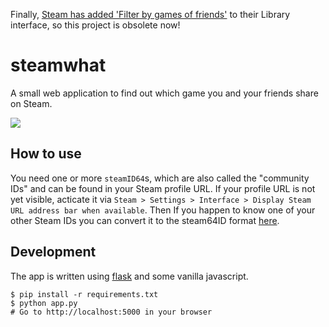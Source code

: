 Finally, [Steam has added 'Filter by games of friends'](https://www.gamingonlinux.com/2022/09/steam-beta-lets-you-create-a-collection-filtered-by-games-you-and-friends-own/) to their Library interface, so this project is obsolete now!

# steamwhat

A small web application to find out which game you and your friends share on
Steam.

![](https://i.imgur.com/gSLQrhr.gif)

## How to use

You need one or more `steamID64`s, which are also called the "community IDs"
and can be found in your Steam profile URL. If your profile URL is not
yet visible, acticate it via `Steam > Settings > Interface > Display
Steam URL address bar when available`. Then If you happen to know one of your
other Steam IDs you can convert it to the steam64ID format [here](https://steamid.io/lookup/).

## Development

The app is written using [flask](http://flask.pocoo.org/) and some vanilla javascript.

    $ pip install -r requirements.txt
    $ python app.py
    # Go to http://localhost:5000 in your browser
